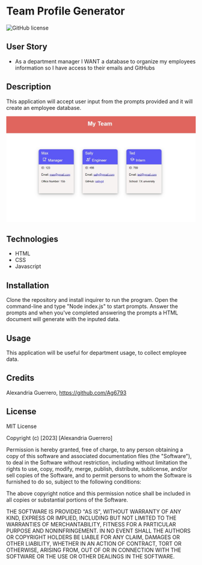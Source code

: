 # Team Profile Generator

![GitHub license](https://img.shields.io/badge/license-MIT-red.svg)

## User Story
* As a department manager I WANT a database to organize my employees information so I have access to their emails and GitHubs

## Description
This application will accept user input from the prompts provided and it will create an employee database.


![Screenshot_of_Team_Profile_Generator](./assets/Images/Generator-homepage.jpg)

## Technologies
* HTML 
* CSS 
* Javascript

## Installation
Clone the repository and install inquirer to run the program. Open the command-line and type "Node index.js" to start prompts. Answer the prompts and when you've completed answering the prompts a HTML document will generate with the inputed data.

## Usage
This application will be useful for department usage, to collect employee data.

## Credits
Alexandria Guerrero, https://github.com/Ag6793

## License

MIT License

Copyright (c) [2023] [Alexandria Guerrero]

Permission is hereby granted, free of charge, to any person obtaining a copy
of this software and associated documentation files (the "Software"), to deal
in the Software without restriction, including without limitation the rights
to use, copy, modify, merge, publish, distribute, sublicense, and/or sell
copies of the Software, and to permit persons to whom the Software is
furnished to do so, subject to the following conditions:

The above copyright notice and this permission notice shall be included in all
copies or substantial portions of the Software.

THE SOFTWARE IS PROVIDED "AS IS", WITHOUT WARRANTY OF ANY KIND, EXPRESS OR
IMPLIED, INCLUDING BUT NOT LIMITED TO THE WARRANTIES OF MERCHANTABILITY,
FITNESS FOR A PARTICULAR PURPOSE AND NONINFRINGEMENT. IN NO EVENT SHALL THE
AUTHORS OR COPYRIGHT HOLDERS BE LIABLE FOR ANY CLAIM, DAMAGES OR OTHER
LIABILITY, WHETHER IN AN ACTION OF CONTRACT, TORT OR OTHERWISE, ARISING FROM,
OUT OF OR IN CONNECTION WITH THE SOFTWARE OR THE USE OR OTHER DEALINGS IN THE
SOFTWARE.

